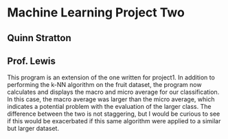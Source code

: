 # Machine Learning Project Two 
## Quinn Stratton
## Prof. Lewis

This program is an extension of the one written for project1. In addition to
performing the k-NN algorithm on the fruit dataset, the program now calculates
and displays the macro and micro average for our classification. In this case,
the macro average was larger than the micro average, which indicates a 
potential problem with the evaluation of the larger class. The difference 
between the two is not staggering, but I would be curious to see if this would
be exacerbated if this same algorithm were applied to a similar but larger 
dataset.
